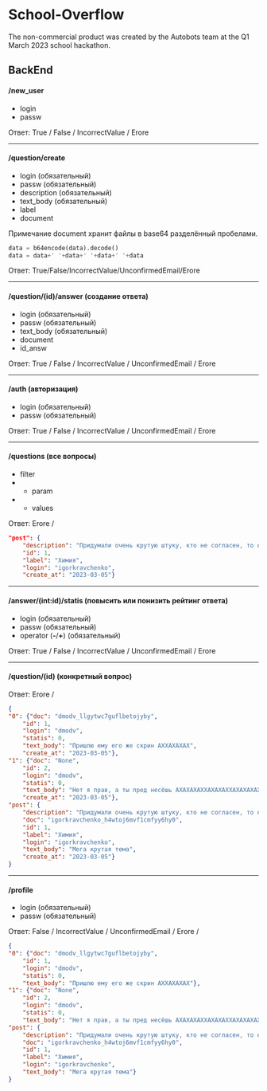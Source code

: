 # School-Overflow

The non-commercial product was created by the Autobots team at the Q1 March 2023 school hackathon.

## BackEnd

#### /new_user
- login
- passw

Ответ: True / False / IncorrectValue / Erore

---

#### /question/create
- login         (обязательный)
- passw         (обязательный)
- description   (обязательный)
- text_body     (обязательный)
- label         
- document      

Примечание document хранит файлы в base64 разделённый пробелами.

```python
data = b64encode(data).decode()
data = data+' '+data+' '+data+' '+data
```

Ответ: True/False/IncorrectValue/UnconfirmedEmail/Erore

---

#### /question/(id)/answer (создание ответа)
- login         (обязательный)
- passw         (обязательный)
- text_body     (обязательный)
- document
- id_answ  

Ответ: True / False / IncorrectValue / UnconfirmedEmail / Erore

---

#### /auth (авторизация)
- login         (обязательный)
- passw         (обязательный)

Ответ: True / False / IncorrectValue / UnconfirmedEmail / Erore

---

#### /questions (все вопросы)
- filter        
- - param
- - values        

Ответ: Erore /
```json
"post": {
    "description": "Придумали очень крутую штуку, кто не согласен, то не прав",
    "id": 1,
    "label": "Химия",
    "login": "igorkravchenko",
    "create_at": "2023-03-05"}
```

---

#### /answer/(int:id)/statis (повысить или понизить рейтинг ответа)
- login         (обязательный)
- passw         (обязательный)
- operator (**-**/**+**)     (обязательный)

Ответ: True / False / IncorrectValue / UnconfirmedEmail / Erore

---

#### /question/(id) (конкретный вопрос)

Ответ: Erore / 
```json
{
"0": {"doc": "dmodv_llgytwc7guflbetojyby",
    "id": 1,
    "login": "dmodv",
    "statis": 0,
    "text_body": "Пришлю ему его же скрин АХХАХАХАХ",
    "create_at": "2023-03-05"},
"1": {"doc": "None",
    "id": 2,
    "login": "dmodv",
    "statis": 0,
    "text_body": "Нет я прав, а ты пред несёшь АХАХАХАХХАХАХАХХАХАХАХАХЗХАХАХАХХАХАХАХХАХАХА",
    "create_at": "2023-03-05"},
"post": {
    "description": "Придумали очень крутую штуку, кто не согласен, то не прав",
    "doc": "igorkravchenko_h4wtoj6mvf1cmfyy6hy0",
    "id": 1,
    "label": "Химия",
    "login": "igorkravchenko",
    "text_body": "Мега крутая тема",
    "create_at": "2023-03-05"}
}
```

---

#### /profile
- login         (обязательный)
- passw         (обязательный)

Ответ: False / IncorrectValue / UnconfirmedEmail / Erore / 
```json
{
"0": {"doc": "dmodv_llgytwc7guflbetojyby",
    "id": 1,
    "login": "dmodv",
    "statis": 0,
    "text_body": "Пришлю ему его же скрин АХХАХАХАХ"},
"1": {"doc": "None",
    "id": 2,
    "login": "dmodv",
    "statis": 0,
    "text_body": "Нет я прав, а ты пред несёшь АХАХАХАХХАХАХАХХАХАХАХАХЗХАХАХАХХАХАХАХХАХАХА"},
"post": {
    "description": "Придумали очень крутую штуку, кто не согласен, то не прав",
    "doc": "igorkravchenko_h4wtoj6mvf1cmfyy6hy0",
    "id": 1,
    "label": "Химия",
    "login": "igorkravchenko",
    "text_body": "Мега крутая тема"}
}
```